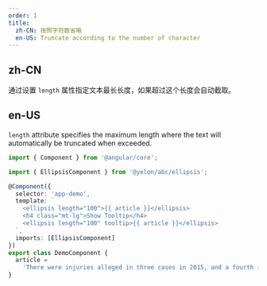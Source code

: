 ```yaml
---
order: 1
title:
  zh-CN: 按照字符数省略
  en-US: Truncate according to the number of character
---
```


## zh-CN

通过设置 `length` 属性指定文本最长长度，如果超过这个长度会自动截取。

## en-US

`length` attribute specifies the maximum length where the text will automatically be truncated when exceeded.

```ts
import { Component } from '@angular/core';

import { EllipsisComponent } from '@yelon/abc/ellipsis';

@Component({
  selector: 'app-demo',
  template: `
    <ellipsis length="100">{{ article }}</ellipsis>
    <h4 class="mt-lg">Show Tooltip</h4>
    <ellipsis length="100" tooltip>{{ article }}</ellipsis>
  `,
  imports: [EllipsisComponent]
})
export class DemoComponent {
  article =
    'There were injuries alleged in three cases in 2015, and a fourth incident in September, according to the safety recall report. After meeting with US regulators in October, the firm decided to issue a voluntary recall.';
}
```
